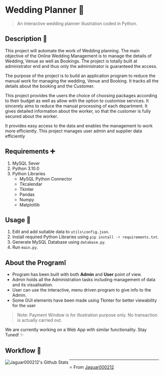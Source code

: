 # Wedding Planner 💒

> An interactive wedding planner illustration coded in Python.

## Description 📃

This project will automate the work of Wedding planning. The main objective of the Online Wedding Management is to manage the details of Wedding, Venue as well as Bookings. The project is totally built at administrator end and thus only the administrator is guaranteed the access. 
 
The purpose of the project is to build an application program to reduce the manual work for managing the wedding, Venue and Booking. It tracks all the details about the booking and the Customer.
 
This project provides the users the choice of choosing packages according to their budget as well as allow with the option to customise services. It sincerely aims to reduce the manual processing of each department. It gives detailed information about the worker, so that the customer is fully secured about the worker.
 
It provides easy access to the data and enables the management to work more efficiently. This project manages user admin and supplier data efficiently  

## Requirements ➕

1. MySQL Sever
2. Python 3.10.0
3. Python Libraries
    - MySQL Python Connector
    - Tkcalendar
    - Tkinter
    - Pandas
    - Numpy
    - Matplotlib

## Usage 🤖

1. Edit and add suitable data to ``utils\config.json``.
2. Install required Python Libraries using ``pip install -r requirements.txt``.
3. Generate MySQL Database using ``database.py``.
4. Run ``main.py``.

## About the Program❕

- Program has been built with both **Admin** and **User** point of view.
- Admin holds all the Administration tasks including management of data and its visualisation.
- User can use the interactive, menu driven program to give info to the Admin.
- Some GUI elements have been made using Tkinter for better viewability for the user

> Note: Payment Window is for illustration purpose only. No transaction is actually carried out.

We are currently working on a Web App with similar functionality. Stay Tuned! ✨

## Workflow 🏢

<img align="left" src="https://raw.githubusercontent.com/Wizard-i/Wedding-Planner/main/Workflow.png" alt="Jaguar000212's Github Stats"> 

---

⭐ From [Jaguar000212](https://www.github.com/wizard-i)